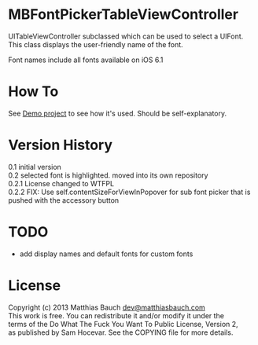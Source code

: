 MBFontPickerTableViewController
===============================

UITableViewController subclassed which can be used to select a UIFont. This class displays the user-friendly name of the font.

Font names include all fonts available on iOS 6.1



How To
======

See [Demo project](https://github.com/mattbauch/MBFontPickerDemo) to see how it's used. Should be self-explanatory. 


Version History
===============

0.1 initial version  
0.2 selected font is highlighted. moved into its own repository  
0.2.1 License changed to WTFPL  
0.2.2 FIX: Use self.contentSizeForViewInPopover for sub font picker that is pushed with the accessory button


TODO
====

- add display names and default fonts for custom fonts




License
=======

Copyright (c) 2013 Matthias Bauch <dev@matthiasbauch.com>  
This work is free. You can redistribute it and/or modify it under the  
terms of the Do What The Fuck You Want To Public License, Version 2,  
as published by Sam Hocevar. See the COPYING file for more details.  

